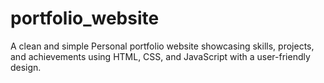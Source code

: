 # portfolio_website

A clean and simple Personal portfolio website showcasing skills, projects, and achievements using HTML, CSS, and JavaScript with a  user-friendly design.
